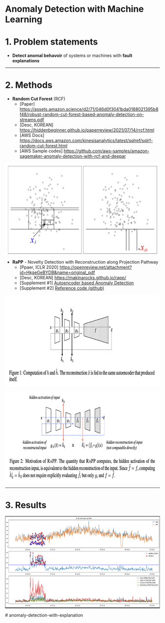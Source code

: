 # Anomaly Detection with Machine Learning

# 1. Problem statements
- **Detect anomal behavoir** of systems or machines with **fault explanations**

- - -

# 2. Methods
- **Random Cut Forest** (RCF) <br>
    * [Paper] https://assets.amazon.science/d2/71/046d0f3041bda0188021395b8f48/robust-random-cut-forest-based-anomaly-detection-on-streams.pdf
    * [Desc, KOREAN] https://hiddenbeginner.github.io/paperreview/2021/07/14/rrcf.html
    * [AWS Docs] https://docs.aws.amazon.com/kinesisanalytics/latest/sqlref/sqlrf-random-cut-forest.html  <br>
    * [AWS Sample codes] https://github.com/aws-samples/amazon-sagemaker-anomaly-detection-with-rcf-and-deepar
    

<p align="center">
    <img src="imgs/rcf-isolation.png" width="1100" height="300" style="display: block; margin: 0 auto"/>
</p>

- **RaPP** - Novelty Detection with Reconstruction along Projection Pathway <br>
    * [Ppaer, ICLR 2020] https://openreview.net/attachment?id=HkgeGeBYDB&name=original_pdf
    * [Desc, KOREAN] https://makinarocks.github.io/rapp/
    * [Supplement #1] [Autoencoder based Anomaly Detection](https://makinarocks.github.io/Autoencoder-based-anomaly-detection/)
    * [Supplement #2] [Reference code (github)](https://github.com/Aiden-Jeon/RaPP)
<p align="center">
    <img src="imgs/rapp-f1.png" width="1100" height="300" style="display: block; margin: 0 auto"/>
</p>
<p align="center">
    <img src="imgs/rapp-f2.png" width="1100" height="300" style="display: block; margin: 0 auto"/>
</p>


- - -

# 3. Results

<p align="center">
    <img src="imgs/rapp-explanation.png" width="1100" height="300" style="display: block; margin: 0 auto"/>
</p>
# anomaly-detection-with-explanation

